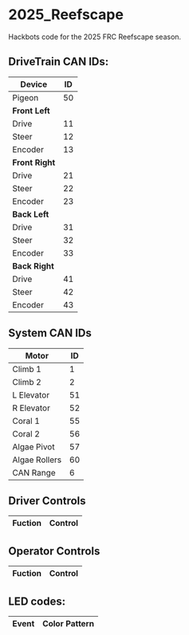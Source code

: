 # 2025_Reefscape
Hackbots code for the 2025 FRC Reefscape season.

## DriveTrain CAN IDs:
|Device|ID|
|----|----|
| Pigeon | 50 |
| **Front Left** | |
| Drive | 11 |
| Steer | 12 |
| Encoder | 13 |
| **Front Right** | |
| Drive | 21 |
| Steer | 22 |
| Encoder | 23 |
| **Back Left** | |
| Drive | 31 |
| Steer | 32 |
| Encoder | 33 |
| **Back Right** | |
| Drive | 41 |
| Steer | 42 |
| Encoder | 43 |



## System CAN IDs
|Motor|ID|
|----|----|
| Climb 1 | 1 |
| Climb 2 | 2 |
| L Elevator | 51 |
| R Elevator | 52 |
| Coral 1 | 55 |
| Coral 2 | 56 |
| Algae Pivot | 57 |
| Algae Rollers | 60 |
| CAN Range | 6 |


## Driver Controls
|Fuction|Control|
|----|----|


## Operator Controls
|Fuction|Control|
|----|----|


## LED codes:
|Event|Color Pattern|
|-----|-------------|
